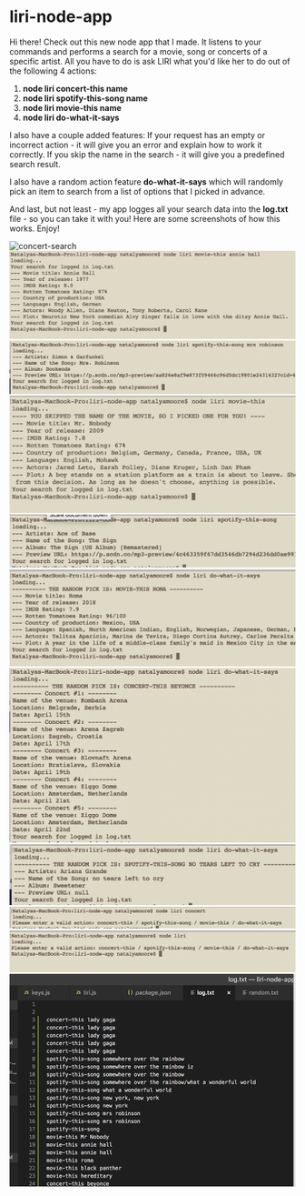 # liri-node-app
Hi there! 
Check out this new node app that I made. It listens to your commands and performs a search for a movie, song or concerts of a specific artist. All you have to do is ask LIRI what you'd like her to do out of the following 4 actions:

1. **node liri concert-this name**
1. **node liri spotify-this-song name**
1. **node liri movie-this name**
1. **node liri do-what-it-says**

I also have a couple added features:
If your request has an empty or incorrect action - it will give you an error and explain how to work it correctly.
If you skip the name in the search - it will give you a predefined search result.

I also have a random action feature **do-what-it-says** which will randomly pick an item to search from a list of options that I picked in advance.

And last, but not least - my app logges all your search data into the **log.txt** file - so you can take it with you!
Here are some screenshots of how this works. Enjoy!

![concert-search](./images/concert-search )
![movie-search](./images/movie-search.png)
![song-search](./images/song-search.png)
![movie-search-no-name](./images/movie-search-no-name.png)
![song-search-no-name](./images/song-search-no-name.png)
![random-search1](./images/random-search1.png)
![random-search2](./images/random-search2.png)
![random-search3](./images/random-search3.png)
![wrong-action-message](./images/wrong-action-message.png)
![no-action-message](./images/no-action-message.png)
![log-file](./images/log-file.png)



